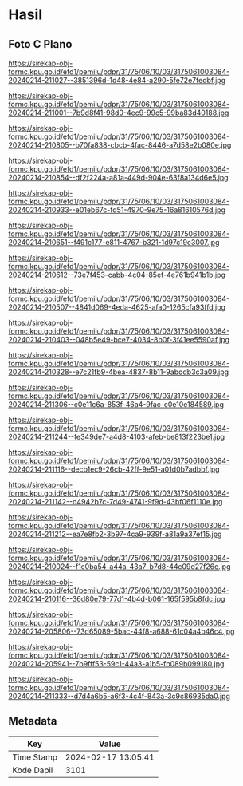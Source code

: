 # Hasil

## Foto C Plano

https://sirekap-obj-formc.kpu.go.id/efd1/pemilu/pdpr/31/75/06/10/03/3175061003084-20240214-211027--3851396d-1d48-4e84-a290-5fe72e7fedbf.jpg

https://sirekap-obj-formc.kpu.go.id/efd1/pemilu/pdpr/31/75/06/10/03/3175061003084-20240214-211001--7b9d8f41-98d0-4ec9-99c5-99ba83d40188.jpg

https://sirekap-obj-formc.kpu.go.id/efd1/pemilu/pdpr/31/75/06/10/03/3175061003084-20240214-210805--b70fa838-cbcb-4fac-8446-a7d58e2b080e.jpg

https://sirekap-obj-formc.kpu.go.id/efd1/pemilu/pdpr/31/75/06/10/03/3175061003084-20240214-210854--df2f224a-a81a-449d-904e-63f8a134d6e5.jpg

https://sirekap-obj-formc.kpu.go.id/efd1/pemilu/pdpr/31/75/06/10/03/3175061003084-20240214-210933--e01eb67c-fd51-4970-9e75-16a81610576d.jpg

https://sirekap-obj-formc.kpu.go.id/efd1/pemilu/pdpr/31/75/06/10/03/3175061003084-20240214-210651--f491c177-e811-4767-b321-1d97c19c3007.jpg

https://sirekap-obj-formc.kpu.go.id/efd1/pemilu/pdpr/31/75/06/10/03/3175061003084-20240214-210612--73e7f453-cabb-4c04-85ef-4e761b941b1b.jpg

https://sirekap-obj-formc.kpu.go.id/efd1/pemilu/pdpr/31/75/06/10/03/3175061003084-20240214-210507--4841d069-4eda-4625-afa0-1265cfa93ffd.jpg

https://sirekap-obj-formc.kpu.go.id/efd1/pemilu/pdpr/31/75/06/10/03/3175061003084-20240214-210403--048b5e49-bce7-4034-8b0f-3f41ee5590af.jpg

https://sirekap-obj-formc.kpu.go.id/efd1/pemilu/pdpr/31/75/06/10/03/3175061003084-20240214-210328--e7c21fb9-4bea-4837-8b11-9abddb3c3a09.jpg

https://sirekap-obj-formc.kpu.go.id/efd1/pemilu/pdpr/31/75/06/10/03/3175061003084-20240214-211306--c0e11c6a-853f-46a4-9fac-c0e10e184589.jpg

https://sirekap-obj-formc.kpu.go.id/efd1/pemilu/pdpr/31/75/06/10/03/3175061003084-20240214-211244--fe349de7-a4d8-4103-afeb-be813f223be1.jpg

https://sirekap-obj-formc.kpu.go.id/efd1/pemilu/pdpr/31/75/06/10/03/3175061003084-20240214-211116--decb1ec9-26cb-42ff-9e51-a01d0b7adbbf.jpg

https://sirekap-obj-formc.kpu.go.id/efd1/pemilu/pdpr/31/75/06/10/03/3175061003084-20240214-211142--d4942b7c-7d49-4741-9f9d-43bf06f1110e.jpg

https://sirekap-obj-formc.kpu.go.id/efd1/pemilu/pdpr/31/75/06/10/03/3175061003084-20240214-211212--ea7e8fb2-3b97-4ca9-939f-a81a9a37ef15.jpg

https://sirekap-obj-formc.kpu.go.id/efd1/pemilu/pdpr/31/75/06/10/03/3175061003084-20240214-210024--f1c0ba54-a44a-43a7-b7d8-44c09d27f26c.jpg

https://sirekap-obj-formc.kpu.go.id/efd1/pemilu/pdpr/31/75/06/10/03/3175061003084-20240214-210116--36d80e79-77d1-4b4d-b061-165f595b8fdc.jpg

https://sirekap-obj-formc.kpu.go.id/efd1/pemilu/pdpr/31/75/06/10/03/3175061003084-20240214-205806--73d65089-5bac-44f8-a688-61c04a4b46c4.jpg

https://sirekap-obj-formc.kpu.go.id/efd1/pemilu/pdpr/31/75/06/10/03/3175061003084-20240214-205941--7b9fff53-59c1-44a3-a1b5-fb089b099180.jpg

https://sirekap-obj-formc.kpu.go.id/efd1/pemilu/pdpr/31/75/06/10/03/3175061003084-20240214-211333--d7d4a6b5-a6f3-4c4f-843a-3c9c86935da0.jpg


## Metadata

| Key        | Value               |
| ---------- | ------------------- |
| Time Stamp | 2024-02-17 13:05:41 |
| Kode Dapil | 3101                |



